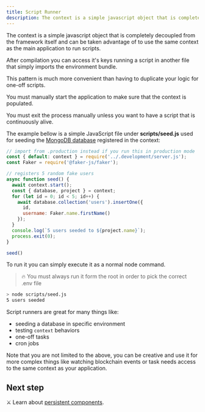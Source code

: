 ```yaml
---
title: Script Runner
description: The context is a simple javascript object that is completely decoupled from the framework itself and can be taken advantage of to use the same context as the main application to run scripts
---
```


The context is a simple javascript object that is completely decoupled from the framework itself and can be taken advantage of to use the same context as the main application to run scripts.

After compilation you can access it's keys running a script in another file that simply imports the environment bundle.

This pattern is much more convenient than having to duplicate your logic for one-off scripts.

You must manually start the application to make sure that the context is populated.

You must exit the process manually unless you want to have a script that is continuously alive.

The example bellow is a simple JavaScript file under **scripts/seed.js** used for seeding the [MongoDB database](/how-to-use-mongodb-with-nullstack) registered in the context:

```jsx
// import from .production instead if you run this in production mode
const { default: context } = require('../.development/server.js');
const Faker = require('@faker-js/faker');

// registers 5 random fake users
async function seed() {
  await context.start();
  const { database, project } = context;
  for (let id = 0; id < 5; id++) {
    await database.collection('users').insertOne({
      id,
      username: Faker.name.firstName()
    });
  }
  console.log(`5 users seeded to ${project.name}`);
  process.exit(0);
}

seed()
```

To run it you can simply execute it as a normal node command.

> 🔥 You must always run it form the root in order to pick the correct .env file

```bash
> node scripts/seed.js
5 users seeded
```

Script runners are great for many things like:
- seeding a database in specific environment
- testing `context` behaviors
- one-off tasks
- cron jobs

Note that you are not limited to the above, you can be creative and use it for more complex things like watching blockchain events or task needs access to the same context as your application.

## Next step

⚔ Learn about [persistent components](/persistent-components).
